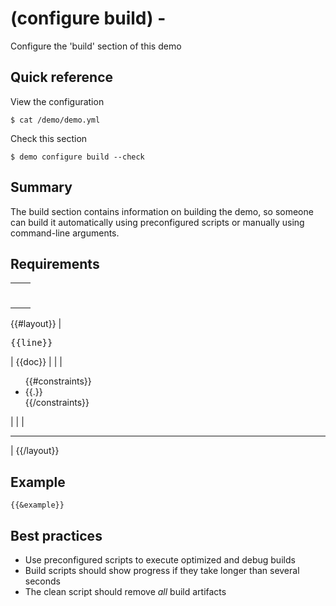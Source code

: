 # (configure build) -

Configure the 'build' section of this demo

## Quick reference

View the configuration

```
$ cat /demo/demo.yml 
```

Check this section

```
$ demo configure build --check
```

## Summary

The build section contains information on building the demo, so someone can build it automatically using preconfigured scripts or manually using command-line arguments.

## Requirements

|                     |         |
| ------------------- | ------- |
|                     | <hr>    |
{{#layout}}
| <pre>{{line}}</pre> | {{doc}} |
|                     | <ul>{{#constraints}}<li>{{.}}</li>{{/constraints}}</ul> |
|                     | <hr>    |
{{/layout}}

## Example

```
{{&example}}
```

## Best practices

+ Use preconfigured scripts to execute optimized and debug builds
+ Build scripts should show progress if they take longer than several seconds
+ The clean script should remove _all_ build artifacts

